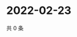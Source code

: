 # 2022-02-23

共 0 条

<!-- BEGIN WEIBO -->
<!-- 最后更新时间 Wed Feb 23 2022 02:14:44 GMT+0800 (China Standard Time) -->

<!-- END WEIBO -->

